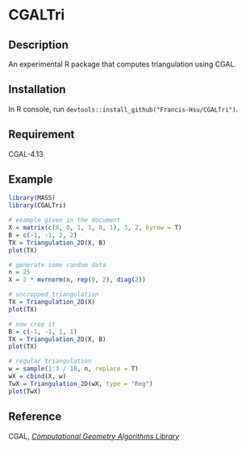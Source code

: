 # CGALTri
## Description
An experimental R package that computes triangulation using CGAL.

## Installation
In R console, run `devtools::install_github("Francis-Hsu/CGALTri")`.

## Requirement
CGAL-4.13

## Example
```R
library(MASS)
library(CGALTri)

# example given in the document
X = matrix(c(0, 0, 1, 1, 0, 1), 3, 2, byrow = T)
B = c(-1, -1, 2, 2)
TX = Triangulation_2D(X, B)
plot(TX)

# generate some random data
n = 25
X = 2 * mvrnorm(n, rep(0, 2), diag(2))

# uncropped triangulation
TX = Triangulation_2D(X)
plot(TX)

# now crop it
B = c(-1, -1, 1, 1)
TX = Triangulation_2D(X, B)
plot(TX)

# regular triangulation
w = sample(1:3 / 10, n, replace = T)
wX = cbind(X, w)
TwX = Triangulation_2D(wX, type = "Reg")
plot(TwX)
```

## Reference
CGAL, [*Computational Geometry Algorithms Library*](https://www.cgal.org)
